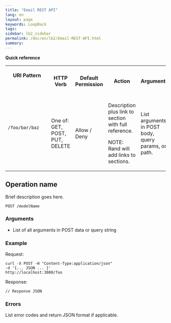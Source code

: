 ```yaml
---
title: "Email REST API"
lang: en
layout: page
keywords: LoopBack
tags:
sidebar: lb2_sidebar
permalink: /doc/en/lb2/Email-REST-API.html
summary:
---
```


**Quick reference**

<table>
  <tbody>
    <tr>
      <th>
        <p>URI Pattern</p>
        <p>&nbsp;</p>
      </th>
      <th>HTTP Verb</th>
      <th>Default Permission</th>
      <th>Action</th>
      <th>Arguments</th>
    </tr>
    <tr>
      <td>
        <p><code>/foo/bar/baz</code></p>
        <div style="width:120px;">
          <p>&nbsp;</p>
        </div>
      </td>
      <td>
        <p>One of: GET, POST, PUT, DELETE</p>
      </td>
      <td>Allow / Deny</td>
      <td>
        <p>Description plus link to section with full reference.</p>
        <p>NOTE: Rand will add links to sections.</p>
      </td>
      <td>List arguments in POST body, query params, or path.</td>
    </tr>
  </tbody>
</table>

## Operation name

Brief description goes here.

`POST /modelName`

### **Arguments**

* List of all arguments in POST data or query string

### **Example**

Request: 

```
curl -X POST -H "Content-Type:application/json"
-d '{... JSON ... }'
http://localhost:3000/foo
```

Response:

`// Response JSON`

### **Errors**

List error codes and return JSON format if applicable.